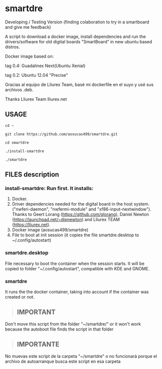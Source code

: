 # smartdre

Developing / Testing Version (finding colaboration to try in a smartboard and give me feedback)

A script to download a docker image, install dependencies and run the drivers/software 
for old digital boards "SmartBoard" in new ubuntu based distros.

Docker image based on:

tag 0.4: Guadalinex Next(Ubuntu Xenial)

tag 0.2: Ubuntu 12.04 "Precise"

Gracias al equipo de Lliurex Team, basé mi dockerfile en el suyo y usé sus archivos .deb.

Thanks Lliurex Team
lliurex.net

## USAGE

    cd ~ 

    git clone https://github.com/aosucas499/smartdre.git

    cd smartdre

    ./install-smartdre
    
    ./smartdre


## FILES description

### install-smartdre: Run first. It installs: 
1. Docker. 
2. Driver dependencies needed for the digital board in the host system. ("nwferi-daemon", "nwfermi-module" and "xf86-input-nextwindow").
   Thanks to Geert Lorang (https://github.com/glorang), Daniel Newton (https://launchpad.net/~djpnewton) and Lliurex TEAM (https://lliurex.net).
3. Docker image (aosucas499/smartdre)
4. File to boot at init session (it copies the file smartdre.desktop to ~/.config/autostart)

### smartdre.desktop
File necessary to boot the container when the session starts. It will be copied to folder "~/.config/autostart", compatible with KDE and GNOME.

### smartdre
It runs the the docker container, taking into account if the container was created or not.

>## IMPORTANT
 Don't move this script from the folder "~/smartdre/" or it won't work
 because the autoboot file finds the script in that folder

>## IMPORTANTE
 No muevas este script de la carpeta "~/smartdre" o no funcionará
 porque el archivo de autoarranque busca este script en esa carpeta

